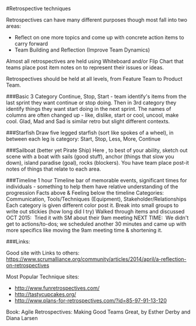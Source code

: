 #Retrospective techniques

Retrospectives can have many different purposes though most fall into two areas:
* Reflect on one more topics and come up with concrete action items to carry forward
* Team Building and Reflection (Improve Team Dynamics)

Almost all retrospectives are held using Whiteboard and/or Flip Chart that teams place post item notes on to represent their issues or ideas.

Retrospectives should be held at all levels, from Feature Team to Product Team.

###Basic 3 Category
Continue, Stop, Start - team identify's items from the last sprint they want continue or stop doing. Then in 3rd category they identify things they want start doing in the next sprint. The names of columns are often changed up - like, dislike, start or cool, uncool, make cool. Glad, Mad and Sad is similar retro but slight different contexts.

###Starfish
Draw five legged starfish (sort like spokes of a wheel), in between each leg is category: Start, Stop, Less, More, Continue

###Sailboat (better yet Pirate Ship)
Here , to best of your ability, sketch out scene with a boat with sails (good stuff), anchor (things that slow you down), island paradise (goal), rocks (blockers). You have team place post-it notes of things that relate to each area.

###Timeline
	1 hour
Timeline bar of memorable events, significant times for individuals - something to help them have relative understanding of the progression
	Facts above & Feeling below the timeline
	Categories:  Communication, Tools/Techniques (Equipment), Stakeholder/Relationships
	Each category is given different color post it.
	Break into small groups to write out stickies (how long did I try)
	Walked through items and discussed
	OCT 2015:  Tried it with SM about their 9am meeting
	NEXT TIME:  We didn't get to actions/to-dos; we scheduled another 30 minutes and came up with more specifics like moving the 9am meeting time & shortening it.


###Links:

Good site with Links to others: https://www.scrumalliance.org/community/articles/2014/april/a-reflection-on-retrospectives

Most Popular Technique sites:
* http://www.funretrospectives.com/
* http://tastycupcakes.org/
* http://www.plans-for-retrospectives.com/?id=85-97-91-13-120

Book: Agile Retrospectives: Making Good Teams Great, by Esther Derby and Diana Larsen


